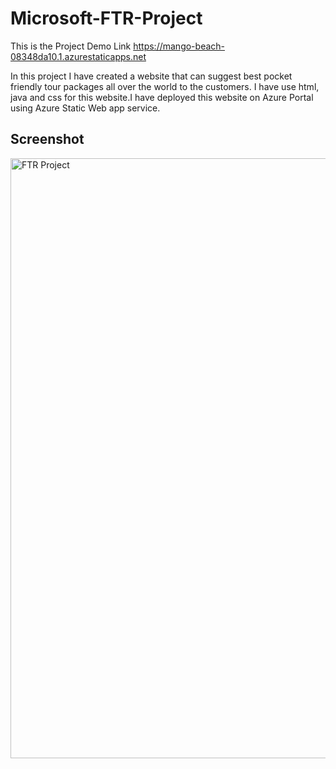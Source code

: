 # Microsoft-FTR-Project

This is the Project Demo Link https://mango-beach-08348da10.1.azurestaticapps.net

In this project I have created a website that can suggest best pocket friendly tour packages all over the world to the customers. I have use html, java and css for this website.I have deployed this website on Azure Portal using Azure Static Web app service.

## Screenshot

<img width="960" alt="FTR Project" src="https://user-images.githubusercontent.com/98447290/182039433-a3fa7bae-24ea-4644-849c-743ba8acf1ec.png">
